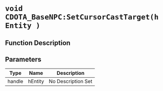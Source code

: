 # `void CDOTA_BaseNPC:SetCursorCastTarget(hEntity )`
## Function Description

## Parameters
Type|Name|Description
--|--|--
handle|hEntity|No Description Set
